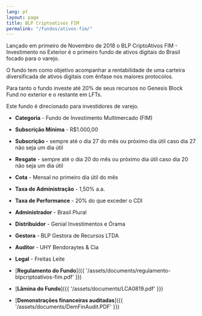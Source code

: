 ```yaml
---
lang: pt
layout: page
title: BLP Criptoativos FIM
permalink: "/fundos/ativos-fim/"
---
```


Lançado em primeiro de Novembro de 2018 o BLP CriptoAtivos FIM - Investimento no Exterior é o primeiro fundo de ativos digitais do Brasil focado para o varejo.

O fundo tem como objetivo acompanhar a rentabilidade de uma carteira diversificada de ativos digitais com ênfase nos maiores protocolos.

Para tanto o fundo investe até 20% de seus recursos no Genesis Block Fund no exterior e o restante em LFTs.

Este fundo é direcionado para investidores de varejo.

- **Categoria** - Fundo de Investimento Multimercado (FIM)
- **Subscrição Mínima** - R$1.000,00
- **Subscrição** - sempre até o dia 27 do mês ou próximo dia útil caso dia 27 não seja um dia útil
- **Resgate** - sempre até o dia 20 do mês ou próximo dia útil caso dia 20 não seja um dia útil
- **Cota** - Mensal no primeiro dia útil do mês
- **Taxa de Administração** - 1,50% a.a.
- **Taxa de Performance** - 20% do que exceder o CDI
- **Administrador** - Brasil Plural
- **Distribuidor** - Genial Investimentos e Órama
- **Gestora** - BLP Gestora de Recursos LTDA
- **Auditor** - UHY Bendoraytes & Cia
- **Legal** - Freitas Leite

- [**Regulamento do Fundo**]({{ '/assets/documents/regulamento-blpcriptoativos-fim.pdf' }})
- [**Lâmina do Fundo**]({{ '/assets/documents/LCA0819.pdf' }})
- [**Demonstrações financeiras auditadas**]({{ '/assets/documents/DemFinAudit.PDF' }})
